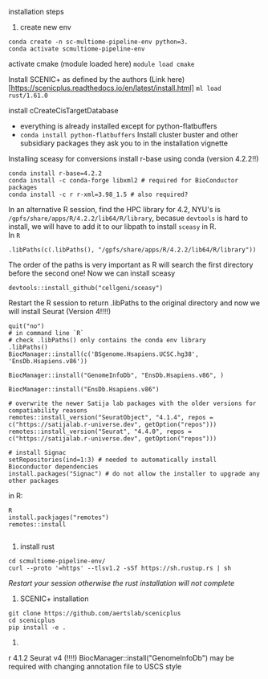 installation steps

1. create new env
```
conda create -n sc-multiome-pipeline-env python=3.
conda activate scmultiome-pipeline-env
```
activate cmake (module loaded here)
```module load cmake```

Install SCENIC+ as defined by the authors (Link here)[https://scenicplus.readthedocs.io/en/latest/install.html]
```ml load rust/1.61.0```


install cCreateCisTargetDatabase
* everything is already installed except for python-flatbuffers
* ```conda install python-flatbuffers```
Install cluster buster and other subsidiary packages they ask you to in the installation vignette

Installing sceasy for conversions
install r-base using conda (version 4.2.2!!)
```
conda install r-base=4.2.2
conda install -c conda-forge libxml2 # required for BioConductor packages
conda install -c r r-xml=3.98_1.5 # also required?
```




In an alternative R session, find the HPC library for 4.2, NYU's is `/gpfs/share/apps/R/4.2.2/lib64/R/library`, becasue `devtools` is hard to install, we will have to add it to our libpath to install `sceasy` in R.  
In `R`
```
.libPaths(c(.libPaths(), "/gpfs/share/apps/R/4.2.2/lib64/R/library"))
```
The order of the paths is very important as R will search the first directory before the second one!
Now we can install sceasy
```
devtools::install_github("cellgeni/sceasy")
```
Restart the R session to return .libPaths to the original directory and now we will install Seurat (Version 4!!!!)
```
quit("no")
# in command line `R`
# check .libPaths() only contains the conda env library
.libPaths()
BiocManager::install(c('BSgenome.Hsapiens.UCSC.hg38', 'EnsDb.Hsapiens.v86'))

BiocManager::install("GenomeInfoDb", "EnsDb.Hsapiens.v86", )

BiocManager::install("EnsDb.Hsapiens.v86")

# overwrite the newer Satija lab packages with the older versions for compatiability reasons
remotes::install_version("SeuratObject", "4.1.4", repos = c("https://satijalab.r-universe.dev", getOption("repos")))
remotes::install_version("Seurat", "4.4.0", repos = c("https://satijalab.r-universe.dev", getOption("repos")))
```

```
# install Signac
setRepositories(ind=1:3) # needed to automatically install Bioconductor dependencies
install.packages("Signac") # do not allow the installer to upgrade any other packages
```



in R:
```
R
install.packjages("remotes")
remotes::install


```




1. install rust
```
cd scmultiome-pipeline-env/
curl --proto '=https' --tlsv1.2 -sSf https://sh.rustup.rs | sh
```
*Restart your session otherwise the rust installation will not complete*
1. SCENIC+ installation
```
git clone https://github.com/aertslab/scenicplus
cd scenicplus
pip install -e .
```
1. 




r 4.1.2
Seurat v4 (!!!!)
BiocManager::install("GenomeInfoDb") may be required with changing annotation file to USCS style
